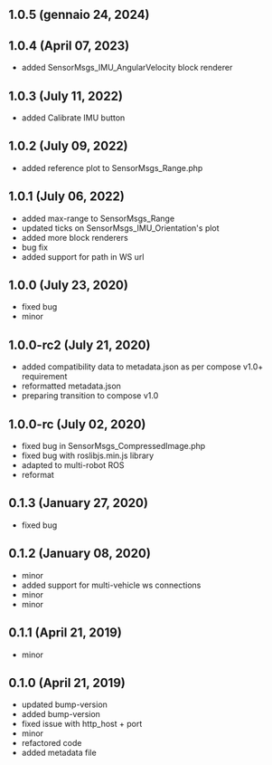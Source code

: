 ## 1.0.5 (gennaio 24, 2024)


## 1.0.4 (April 07, 2023)
  - added SensorMsgs_IMU_AngularVelocity block renderer

## 1.0.3 (July 11, 2022)
  - added Calibrate IMU button

## 1.0.2 (July 09, 2022)
  - added reference plot to SensorMsgs_Range.php

## 1.0.1 (July 06, 2022)
  - added max-range to SensorMsgs_Range
  - updated ticks on SensorMsgs_IMU_Orientation's plot
  - added more block renderers
  - bug fix
  - added support for path in WS url

## 1.0.0 (July 23, 2020)
  - fixed bug
  - minor

## 1.0.0-rc2 (July 21, 2020)
  - added compatibility data to metadata.json as per compose v1.0+ requirement
  - reformatted metadata.json
  - preparing transition to compose v1.0

## 1.0.0-rc (July 02, 2020)
  - fixed bug in SensorMsgs_CompressedImage.php
  - fixed bug with roslibjs.min.js library
  - adapted to multi-robot ROS
  - reformat

## 0.1.3 (January 27, 2020)
  - fixed bug

## 0.1.2 (January 08, 2020)
  - minor
  - added support for multi-vehicle ws connections
  - minor
  - minor

## 0.1.1 (April 21, 2019)
  - minor

## 0.1.0 (April 21, 2019)
  - updated bump-version
  - added bump-version
  - fixed issue with http_host + port
  - minor
  - refactored code
  - added metadata file


